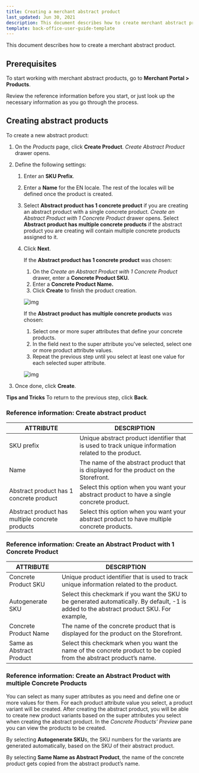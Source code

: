 ```yaml
---
title: Creating a merchant abstract product
last_updated: Jun 30, 2021
description: This document describes how to create merchant abstract products in the Merchant Portal.
template: back-office-user-guide-template
---
```


This document describes how to create a merchant abstract product.

## Prerequisites

To start working with merchant abstract products, go to **Merchant Portal > Products**.

Review the reference information before you start, or just look up the necessary information as you go through the process.

## Creating abstract products

To create a new abstract product:

1. On the *Products* page, click **Create Product**. *Create Abstract Product* drawer opens.

2. Define the following settings:

   1. Enter an **SKU Prefix**.

   2. Enter a **Name** for the EN locale. The rest of the locales will be defined once the product is created.

   3. Select **Abstract product has 1 concrete product** if you are creating an abstract product with a single concrete product. *Create an Abstract Product with 1 Concrete Product* drawer opens.
      Select **Abstract product has multiple concrete products** if the abstract product you are creating will contain multiple concrete products assigned to it.

   4. Click **Next**. </br>

      

      If the **Abstract product has 1 concrete product** was chosen:</br>
      

      1. On the *Create an Abstract Product with 1 Concrete Product* drawer, enter a **Concrete Product SKU.** 
      2. Enter a **Concrete Product Name.**
      3. Click **Create** to finish the product creation.

      

      ![img](https://spryker.s3.eu-central-1.amazonaws.com/docs/User+Guides/merchant+portal+user+guides/Products/create-abstract-product-with-one-variant-mp.gif)

      

      If the **Abstract product has multiple concrete products** was chosen:</br>

      

      1. Select one or more super attributes that define your concrete products.
      2. In the field next to the super attribute you've selected, select one or more product attribute values.
      3. Repeat the previous step until you select at least one value for each selected super attribute.

      

      ![img](https://spryker.s3.eu-central-1.amazonaws.com/docs/User+Guides/merchant+portal+user+guides/Products/create-abstract-product-with-multiple-variants-mp.gif)

3. Once done, click **Create**.

**Tips and Tricks**
To return to the previous step, click **Back**.

### Reference information: Create abstract product

| ATTRIBUTE             | DESCRIPTION       |
| ----------------------------- | ------------------------------------ |
| SKU prefix                                      | Unique abstract product identifier that is used to track unique information related to the product. |
| Name                                            | The name of the abstract product that is displayed for the product on the Storefront. |
| Abstract product has 1 concrete product         | Select this option when you want your abstract product to have a single concrete product. |
| Abstract product has multiple concrete products | Select this option when you want your abstract product to have multiple concrete products. |

### Reference information: Create an Abstract Product with 1 Concrete Product

| ATTRIBUTE            | DESCRIPTION             |
| --------------------- | ------------------------------------ |
| Concrete Product SKU     | Unique product identifier that is used to track unique information related to the product. |
| Autogenerate SKU         | Select this checkmark if you want the SKU to be generated automatically. By default, -1 is added to the abstract product SKU. For example, |
| Concrete Product Name    | The name of the concrete product that is displayed for the product on the Storefront. |
| Same as Abstract Product | Select this checkmark when you want the name of the concrete product to be copied from the abstract product’s name. |

### Reference information: Create an Abstract Product with multiple Concrete Products

You can select as many super attributes as you need and define one or more values for them. For each product attribute value you select, a product variant will be created. After creating the abstract product, you will be able to create new product variants based on the super attributes you select when creating the abstract product. In the *Concrete Products’ Preview* pane you can view the products to be created.

By selecting **Autogenerate SKU**s, the SKU numbers for the variants are generated automatically, based on the SKU of their abstract product.

By selecting **Same Name as Abstract Product**, the name of the concrete product gets copied from the abstract product’s name.